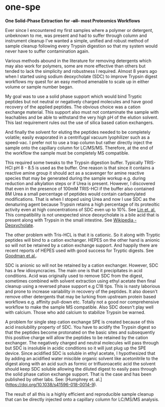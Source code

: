 # one-spe
**One Solid-Phase Extraction for ~~-all-~~ most Proteomics Workflows**

Ever since I encountered my first samples where a polymer or detergent, unbeknown to me, was present and had to suffer through column and instrument cleanup I've wanted a simple, unified and robust method of sample cleanup following every Trypsin digestion so that my system would never have to suffer contamination again.  

Various methods abound in the literature for removing detergents which may also work for polymers, some are more effective than others but tended to lack the simplicity and robustness I required.  Almost 8 years ago when I started using sodium deoxycholate (SDC) to improve Trypsin digest workflows my quest for an easy method amenable to scale up in either volume or sample number began.

My goal was to use a solid phase support which would bind Tryptic peptides but not neutral or negatively charged molecules and have good recovery of the applied peptides.  The obvious choice was a cation exchange material.  This support also must not contaminate the sample with leachables and be able to withstand the very high pH of the elution solvent. This last requirement rules out the use of silica based cation exchangers.  

And finally the solvent for eluting the peptides needed to be completely volatile; easily evaporated in a centrifugal vacuum lyophilizer such as a speed-vac.  I prefer not to use a trap column but rather directly inject the sample onto the capillary column for LC/MS/MS.  Therefore, at the end of the workflow the sample must be completely MS compatible.

This required some tweaks to the Trypsin digestion buffer.  Typically TRIS-HCl pH 8 - 8.5 is used as the buffer.  One reason is that since it contains a reactive amine group it should act as a scavenger for amine reactive species that may be generated during the sample workup e.g. during reduction and alkylation steps or if Urea is present.  However, I discovered that even in the presence of 100mM TRIS-HCl if the buffer also contained 8M Urea a small percentage of peptides would contain carbamylated modifications.  That is when I stoped using Urea and now I use SDC as the denaturing agent because Trypsin retains a high percentage of its proteoltic activity even at high concentrations of SDC even up to 10%. See [Lin et. al.](http://dx.doi.org/10.1016/j.ab.2008.03.009) This compatibility is not unexpected since deoxycholate is a bile acid that is present along with Trypsin in the small intestine. See [Wikipedia - Deoxycholate](https://en.wikipedia.org/wiki/Deoxycholic_acid).

The other problem with Tris-HCL is that it is cationic.  So it along with Tryptic peptides will bind to a cation exchanger.  HEPES on the other hand is anionic so will not be retained by a cation exchange support.  And happily there are recent reports of HEPES used with good success for Tryptic digests.  See [Goodman et.al.](http://dx.doi.org/10.1002/pmic.201800236).

SDC is anionic so will not be retained by a cation exchanger.  However, SDC has a few idiosyncracies.  The main one is that it precipitates in acid conditions.  Acid was originally used to remove SDC from the digest, sometimes combined with solvent extraction using ethyl acetate then final cleanup using a reversed phase support e.g C18 tips.  This is nasty laborious and prone to increase variability in recovery of the peptides. It also doesn't remove other detergents that may be lurking from upstream protein based workflows e.g. affinity pull-down etc. Totally not a good nor comprehensive workflow to make the sample MS compatible.  Also SDC doesn't play well with calcium.  Those who add calcium to stabilize Trypsin be warned. 

A problem for single step cation exchange SPE is created because of this acid insolubility property of SDC.  You have to acidify the Trypsin digest so that the peptides become protonated on the basic sites and subsequently this positive charge will allow the peptides to be retained by the cation exchanger. The negatively charged and neutral molecules will pass through but SDC is insoluble in acidic conditions so it will just plug up the SPE device.  Since acidified SDC is soluble in ethyl acetate, I hypothesized that by adding an acidified water miscible organic solvent like acetonitrile to the digest along with an acid such as formic or trifluoroacetic acid the solvent should keep SDC soluble allowing the diluted digest to easily pass through the solid phase cation exchange support. That is the case and has been published by other labs.  See: [Humphrey et. al.] (https://doi.org/10.1038/s41596-018-0014-9).

The result of all this is a highly efficient and reproducible sample cleanup that can be directly injected onto a capillary column for LC/MS/MS analysis.  
